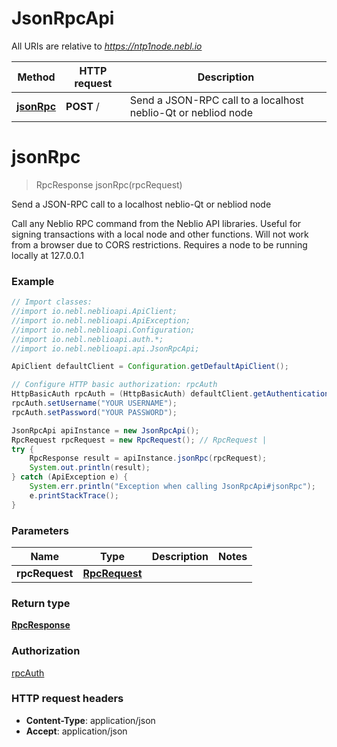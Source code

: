 # JsonRpcApi

All URIs are relative to *https://ntp1node.nebl.io*

Method | HTTP request | Description
------------- | ------------- | -------------
[**jsonRpc**](JsonRpcApi.md#jsonRpc) | **POST** / | Send a JSON-RPC call to a localhost neblio-Qt or nebliod node


<a name="jsonRpc"></a>
# **jsonRpc**
> RpcResponse jsonRpc(rpcRequest)

Send a JSON-RPC call to a localhost neblio-Qt or nebliod node

Call any Neblio RPC command from the Neblio API libraries. Useful for signing transactions with a local node and other functions. Will not work from a browser due to CORS restrictions. Requires a node to be running locally at 127.0.0.1

### Example
```java
// Import classes:
//import io.nebl.neblioapi.ApiClient;
//import io.nebl.neblioapi.ApiException;
//import io.nebl.neblioapi.Configuration;
//import io.nebl.neblioapi.auth.*;
//import io.nebl.neblioapi.api.JsonRpcApi;

ApiClient defaultClient = Configuration.getDefaultApiClient();

// Configure HTTP basic authorization: rpcAuth
HttpBasicAuth rpcAuth = (HttpBasicAuth) defaultClient.getAuthentication("rpcAuth");
rpcAuth.setUsername("YOUR USERNAME");
rpcAuth.setPassword("YOUR PASSWORD");

JsonRpcApi apiInstance = new JsonRpcApi();
RpcRequest rpcRequest = new RpcRequest(); // RpcRequest | 
try {
    RpcResponse result = apiInstance.jsonRpc(rpcRequest);
    System.out.println(result);
} catch (ApiException e) {
    System.err.println("Exception when calling JsonRpcApi#jsonRpc");
    e.printStackTrace();
}
```

### Parameters

Name | Type | Description  | Notes
------------- | ------------- | ------------- | -------------
 **rpcRequest** | [**RpcRequest**](RpcRequest.md)|  |

### Return type

[**RpcResponse**](RpcResponse.md)

### Authorization

[rpcAuth](../README.md#rpcAuth)

### HTTP request headers

 - **Content-Type**: application/json
 - **Accept**: application/json

